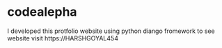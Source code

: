 # codealepha
I developed this protfolio website using python diango fromework to see website visit https://HARSHGOYAL454
